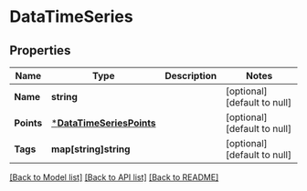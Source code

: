 # DataTimeSeries

## Properties
Name | Type | Description | Notes
------------ | ------------- | ------------- | -------------
**Name** | **string** |  | [optional] [default to null]
**Points** | [***DataTimeSeriesPoints**](DataTimeSeriesPoints.md) |  | [optional] [default to null]
**Tags** | **map[string]string** |  | [optional] [default to null]

[[Back to Model list]](../README.md#documentation-for-models) [[Back to API list]](../README.md#documentation-for-api-endpoints) [[Back to README]](../README.md)


